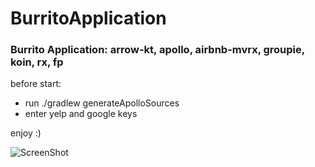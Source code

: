 # BurritoApplication

### Burrito Application: arrow-kt, apollo, airbnb-mvrx, groupie, koin, rx, fp

before start:
- run ./gradlew generateApolloSources
- enter yelp and google keys

enjoy :)


![ScreenShot](https://github.com/AndreiZykov/BurritoApplication/edit/master/screenshots/screenshot_1.png)
